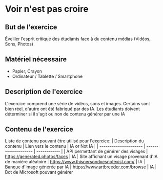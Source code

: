 # Voir n'est pas croire

## But de l'exercice

Éveiller l'esprit critique des étudiants face à du contenu médias (Vidéos, Sons, Photos)

## Matériel nécessaire

-   Papier, Crayon
-   Ordinateur / Tablette / Smartphone

## Description de l'exercice

L'exercice comprend une série de vidéos, sons et images. Certains sont bien réel, d'autre ont été fabriqué par des IA. Les étudiants doivent déterminer si il s'agit ou non de contenu générer par une IA

## Contenu de l'exercice

Liste de contenu pouvant être utilisé pour l'exercice:
| Description du contenu | Lien vers le contenu | IA or Not IA |
| ---------------------- | -------------------- | ------------ |
| API permettant de générer des visages | https://generated.photos/faces | IA
| Site affichant un visage provenant d'IA de manière aléatoire | https://www.thispersondoesnotexist.com/ | IA
| Banque d'image générée par IA | https://www.artbreeder.com/browse | IA
| Bot de Microsoft pouvant générer 


<!--stackedit_data:
eyJoaXN0b3J5IjpbMjAxMDc3NzAzNywtOTg4MjEyMDI2LC0xNz
cyMjU5NDE0LC05MzMxNzE2MjddfQ==
-->